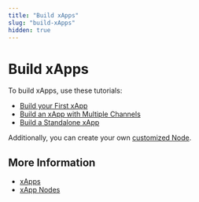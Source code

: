 ```yaml
---
title: "Build xApps"
slug: "build-xApps"
hidden: true
---
```


# Build xApps

To build xApps, use these tutorials:

- [Build your First xApp](first-xApp.md)
- [Build an xApp with Multiple Channels](xApp-with-multi-channels.md)
- [Build a Standalone xApp](standalone-xApp.md)

Additionally, you can create your own [customized Node](custom-xApp-node.md).

## More Information

- [xApps](overview.md)
- [xApp Nodes](../../flow-nodes/xApp/overview.md)
